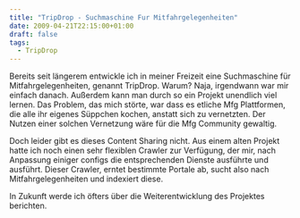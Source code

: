 ```yaml
---
title: "TripDrop - Suchmaschine Fur Mitfahrgelegenheiten"
date: 2009-04-21T22:15:00+01:00
draft: false
tags: 
  - TripDrop
---
```


Bereits seit längerem entwickle ich in meiner Freizeit eine Suchmaschine für Mitfahrgelegenheiten, genannt TripDrop. 
Warum? Naja, irgendwann war mir einfach danach. Außerdem kann man durch so ein Projekt unendlich viel lernen. Das 
Problem, das mich störte, war dass es etliche Mfg Plattformen, die alle ihr eigenes Süppchen kochen, anstatt sich zu 
vernetzten. Der Nutzen einer solchen Vernetzung wäre für die Mfg Community gewaltig.

Doch leider gibt es dieses Content Sharing nicht. Aus einem alten Projekt hatte ich noch einen sehr flexiblen Crawler 
zur Verfügung, der mir, nach Anpassung einiger configs die entsprechenden Dienste ausführte und ausführt. Dieser 
Crawler, erntet bestimmte Portale ab, sucht also nach Mitfahrgelegenheiten und indexiert diese.

In Zukunft werde ich öfters über die Weiterentwicklung des Projektes berichten.
